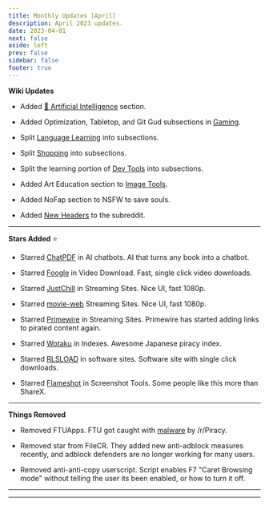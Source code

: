 ```yaml
---
title: Monthly Updates [April]
description: April 2023 updates.
date: 2023-04-01
next: false
aside: left
prev: false
sidebar: false
footer: true
---
```


<Post authors="['nbats']" />

**Wiki Updates**

- Added
  [🤖 Artificial Intelligence](https://www.reddit.com/r/FREEMEDIAHECKYEAH/wiki/ai)
  section.

- Added Optimization, Tabletop, and Git Gud subsections in
  [Gaming](/gamingpiracyguide/#gaming-tools).

- Split
  [Language Learning](/edupiracyguide/#language-learning)
  into subsections.

- Split [Shopping](/miscguide/#shopping) into subsections.

- Split the learning portion of [Dev Tools](/devtools/)
  into subsections.

- Added Art Education section to
  [Image Tools](/img-tools/#art-education).

- Added NoFap section to NSFW to save souls.

- Added [New Headers](https://imgur.com/a/YXWUZun) to the subreddit.

---

**Stars Added** ⭐

- Starred [ChatPDF](/ai/#ai-chatbots) in AI chatbots. AI
  that turns any book into a chatbot.

- Starred [Foogle](/videopiracyguide/#drives--directories)
  in Video Download. Fast, single click video downloads.

- Starred [JustChill](/videopiracyguide/#dedicated-hosts)
  in Streaming Sites. Nice UI, fast 1080p.

- Starred [movie-web](/videopiracyguide/#multi-hosts)
  Streaming Sites. Nice UI, fast 1080p.

- Starred [Primewire](/videopiracyguide/#multi-hosts) in
  Streaming Sites. Primewire has started adding links to pirated content again.

- Starred [Wotaku](https://wotaku.pages.dev/) in Indexes. Awesome Japanese
  piracy index.

- Starred [RLSLOAD](/downloadpiracyguide/#software-sites)
  in software sites. Software site with single click downloads.

- Starred [Flameshot](/img-tools/#screenshot-tools) in
  Screenshot Tools. Some people like this more than ShareX.

---

**Things Removed**

- Removed FTUApps. FTU got caught with [malware](https://redd.it/120xk62) by
  /r/Piracy.

- Removed star from FileCR. They added new anti-adblock measures recently, and
  adblock defenders are no longer working for many users.

- Removed anti-anti-copy userscript. Script enables F7 "Caret Browsing mode"
  without telling the user its been enabled, or how to turn it off.

---

---
